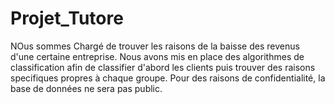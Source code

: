 # Projet_Tutore
NOus sommes Chargé de trouver les raisons de la baisse des revenus d'une certaine entreprise. Nous avons mis en place des algorithmes de classification afin de classifier d'abord les clients puis trouver des raisons specifiques propres à chaque groupe. Pour des raisons de confidentialité, la base de données ne sera pas public. 
